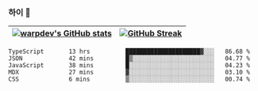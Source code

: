 
### 하이 👋
[![warpdev's GitHub stats](https://github-readme-stats.vercel.app/api?username=warpdev&show_icons=true&theme=vue-dark)](#) |[![GitHub Streak](https://github-readme-streak-stats.herokuapp.com/?user=warpdev&theme=dark)](#)
--- | --- |
<!--START_SECTION:waka-->

```text
TypeScript       13 hrs          █████████████████████▓░░░   86.68 %
JSON             42 mins         █▒░░░░░░░░░░░░░░░░░░░░░░░   04.77 %
JavaScript       38 mins         █░░░░░░░░░░░░░░░░░░░░░░░░   04.23 %
MDX              27 mins         ▓░░░░░░░░░░░░░░░░░░░░░░░░   03.10 %
CSS              6 mins          ▒░░░░░░░░░░░░░░░░░░░░░░░░   00.74 %
```

<!--END_SECTION:waka-->

<!--
**warpdev/warpdev** is a ✨ _special_ ✨ repository because its `README.md` (this file) appears on your GitHub profile.

Here are some ideas to get you started:

- 🔭 I’m currently working on ...
- 🌱 I’m currently learning ...
- 👯 I’m looking to collaborate on ...
- 🤔 I’m looking for help with ...
- 💬 Ask me about ...
- 📫 How to reach me: ...
- 😄 Pronouns: ...
- ⚡ Fun fact: ...
-->
